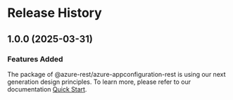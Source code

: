 # Release History
    
## 1.0.0 (2025-03-31)

### Features Added

The package of @azure-rest/azure-appconfiguration-rest is using our next generation design principles. To learn more, please refer to our documentation [Quick Start](https://aka.ms/azsdk/js/mgmt/quickstart).
